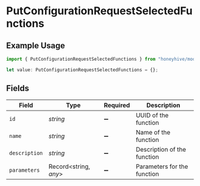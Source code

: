 # PutConfigurationRequestSelectedFunctions

## Example Usage

```typescript
import { PutConfigurationRequestSelectedFunctions } from "honeyhive/models/components";

let value: PutConfigurationRequestSelectedFunctions = {};
```

## Fields

| Field                       | Type                        | Required                    | Description                 |
| --------------------------- | --------------------------- | --------------------------- | --------------------------- |
| `id`                        | *string*                    | :heavy_minus_sign:          | UUID of the function        |
| `name`                      | *string*                    | :heavy_minus_sign:          | Name of the function        |
| `description`               | *string*                    | :heavy_minus_sign:          | Description of the function |
| `parameters`                | Record<string, *any*>       | :heavy_minus_sign:          | Parameters for the function |